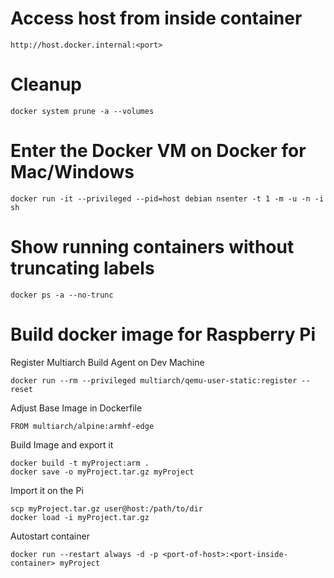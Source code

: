 # Access host from inside container

    http://host.docker.internal:<port>

# Cleanup

    docker system prune -a --volumes

# Enter the Docker VM on Docker for Mac/Windows

    docker run -it --privileged --pid=host debian nsenter -t 1 -m -u -n -i sh

# Show running containers without truncating labels

    docker ps -a --no-trunc

# Build docker image for Raspberry Pi

Register Multiarch Build Agent on Dev Machine

    docker run --rm --privileged multiarch/qemu-user-static:register --reset

Adjust Base Image in Dockerfile

    FROM multiarch/alpine:armhf-edge

Build Image and export it

    docker build -t myProject:arm .
    docker save -o myProject.tar.gz myProject

Import it on the Pi

    scp myProject.tar.gz user@host:/path/to/dir
    docker load -i myProject.tar.gz

Autostart container

    docker run --restart always -d -p <port-of-host>:<port-inside-container> myProject

